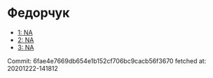 # Федорчук
- [1: NA](1.md)
- [2: NA](2.md)
- [3: NA](3.md)

Commit: 6fae4e7669db654e1b152cf706bc9cacb56f3670
 fetched at: 20201222-141812
